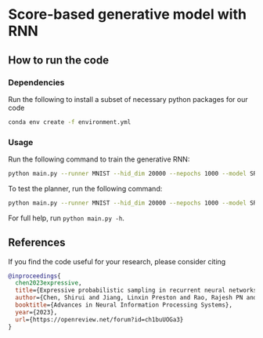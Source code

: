 # Score-based generative model with RNN

## How to run the code

### Dependencies

Run the following to install a subset of necessary python packages for our code
```sh
conda env create -f environment.yml
```

### Usage
Run the following command to train the generative RNN:

```bash
python main.py --runner MNIST --hid_dim 20000 --nepochs 1000 --model SR
```

To test the planner, run the following command:

```bash
python main.py --runner MNIST --hid_dim 20000 --nepochs 1000 --model SR --test
```

For full help, run `python main.py -h`.
## References

If you find the code useful for your research, please consider citing
```bib
@inproceedings{
  chen2023expressive,
  title={Expressive probabilistic sampling in recurrent neural networks},
  author={Chen, Shirui and Jiang, Linxin Preston and Rao, Rajesh PN and Shea-Brown, Eric},
  booktitle={Advances in Neural Information Processing Systems},
  year={2023},
  url={https://openreview.net/forum?id=ch1buUOGa3}
}
```

